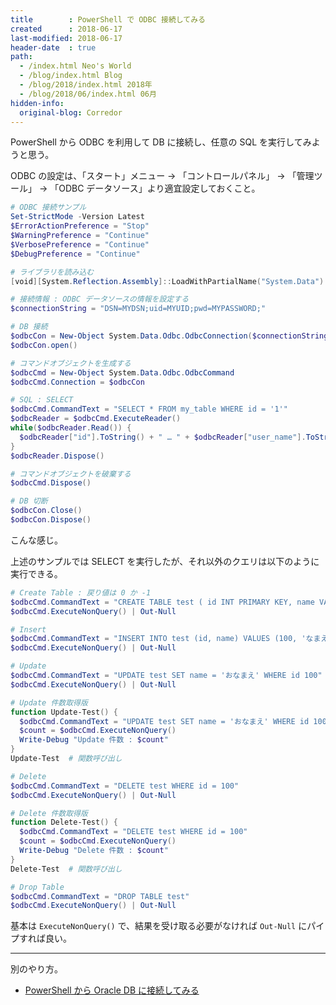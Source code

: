 ```yaml
---
title        : PowerShell で ODBC 接続してみる
created      : 2018-06-17
last-modified: 2018-06-17
header-date  : true
path:
  - /index.html Neo's World
  - /blog/index.html Blog
  - /blog/2018/index.html 2018年
  - /blog/2018/06/index.html 06月
hidden-info:
  original-blog: Corredor
---
```


PowerShell から ODBC を利用して DB に接続し、任意の SQL を実行してみようと思う。

ODBC の設定は、「スタート」メニュー → 「コントロールパネル」 → 「管理ツール」 → 「ODBC データソース」より適宜設定しておくこと。

```powershell
# ODBC 接続サンプル
Set-StrictMode -Version Latest
$ErrorActionPreference = "Stop"
$WarningPreference = "Continue"
$VerbosePreference = "Continue"
$DebugPreference = "Continue"

# ライブラリを読み込む
[void][System.Reflection.Assembly]::LoadWithPartialName("System.Data")

# 接続情報 : ODBC データソースの情報を設定する
$connectionString = "DSN=MYDSN;uid=MYUID;pwd=MYPASSWORD;"

# DB 接続
$odbcCon = New-Object System.Data.Odbc.OdbcConnection($connectionString)
$odbcCon.open()

# コマンドオブジェクトを生成する
$odbcCmd = New-Object System.Data.Odbc.OdbcCommand
$odbcCmd.Connection = $odbcCon

# SQL : SELECT
$odbcCmd.CommandText = "SELECT * FROM my_table WHERE id = '1'"
$odbcReader = $odbcCmd.ExecuteReader()
while($odbcReader.Read()) {
  $odbcReader["id"].ToString() + " … " + $odbcReader["user_name"].ToString()
}
$odbcReader.Dispose()

# コマンドオブジェクトを破棄する
$odbcCmd.Dispose()

# DB 切断
$odbcCon.Close()
$odbcCon.Dispose()
```

こんな感じ。

上述のサンプルでは SELECT を実行したが、それ以外のクエリは以下のように実行できる。

```powershell
# Create Table : 戻り値は 0 か -1
$odbcCmd.CommandText = "CREATE TABLE test ( id INT PRIMARY KEY, name VARCHAR(255) )"
$odbcCmd.ExecuteNonQuery() | Out-Null

# Insert
$odbcCmd.CommandText = "INSERT INTO test (id, name) VALUES (100, 'なまえ')"
$odbcCmd.ExecuteNonQuery() | Out-Null

# Update
$odbcCmd.CommandText = "UPDATE test SET name = 'おなまえ' WHERE id 100"
$odbcCmd.ExecuteNonQuery() | Out-Null

# Update 件数取得版
function Update-Test() {
  $odbcCmd.CommandText = "UPDATE test SET name = 'おなまえ' WHERE id 100"
  $count = $odbcCmd.ExecuteNonQuery()
  Write-Debug "Update 件数 : $count"
}
Update-Test  # 関数呼び出し

# Delete
$odbcCmd.CommandText = "DELETE test WHERE id = 100"
$odbcCmd.ExecuteNonQuery() | Out-Null

# Delete 件数取得版
function Delete-Test() {
  $odbcCmd.CommandText = "DELETE test WHERE id = 100"
  $count = $odbcCmd.ExecuteNonQuery()
  Write-Debug "Delete 件数 : $count"
}
Delete-Test  # 関数呼び出し

# Drop Table
$odbcCmd.CommandText = "DROP TABLE test"
$odbcCmd.ExecuteNonQuery() | Out-Null
```

基本は `ExecuteNonQuery()` で、結果を受け取る必要がなければ `Out-Null` にパイプすれば良い。

---

別のやり方。

- [PowerShell から Oracle DB に接続してみる](/blog/2018/06/25-01.html)
